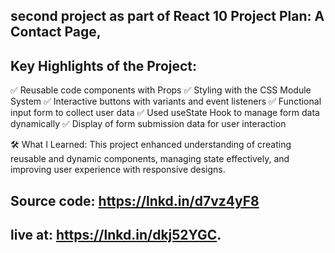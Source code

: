## second project as part of React 10 Project Plan: A Contact Page, 


## Key Highlights of the Project:

✅ Reusable code components with Props
✅ Styling with the CSS Module System
✅ Interactive buttons with variants and event listeners
✅ Functional input form to collect user data
✅ Used useState Hook to manage form data dynamically
✅ Display of form submission data for user interaction

🛠️ What I Learned:
This project enhanced understanding of creating reusable and dynamic components, managing state effectively, and improving user experience with responsive designs.

## Source code: https://lnkd.in/d7vz4yF8
## live at: https://lnkd.in/dkj52YGC. 
